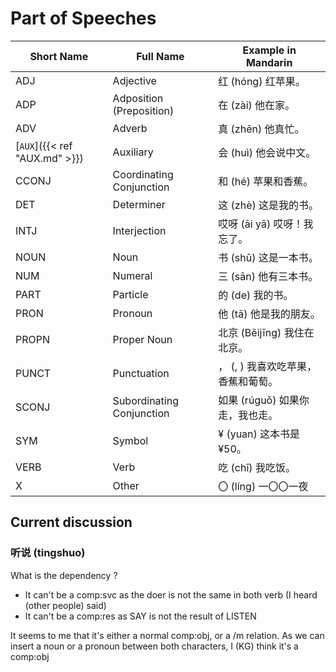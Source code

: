 # Part of Speeches

| Short Name                                       | Full Name   | Example in Mandarin                |
|--------------------------------------------------|-------------|-------------------------------------|
| ADJ                                              | Adjective                            | 红 (hóng) 红苹果。                  |
| ADP                                              | Adposition (Preposition)             | 在 (zài) 他在家。                   |
| ADV                                              | Adverb                               | 真 (zhēn) 他真忙。                  |
| [`AUX`]({{< ref "AUX.md" >}})   | Auxiliary                            | 会 (huì) 他会说中文。                |
| CCONJ                                            | Coordinating Conjunction             | 和 (hé) 苹果和香蕉。                 |
| DET                                              | Determiner                           | 这 (zhè) 这是我的书。                |
| INTJ                                             | Interjection                         | 哎呀 (āi yā) 哎呀！我忘了。           |
| NOUN                                             | Noun                                 | 书 (shū) 这是一本书。                |
| NUM                                              | Numeral                              | 三 (sān) 他有三本书。                |
| PART                                             | Particle                             | 的 (de) 我的书。                    |
| PRON                                             | Pronoun                              | 他 (tā) 他是我的朋友。               |
| PROPN                                            | Proper Noun                          | 北京 (Běijīng) 我住在北京。          |
| PUNCT                                            | Punctuation                          | ， (, ) 我喜欢吃苹果，香蕉和葡萄。     |
| SCONJ                                            | Subordinating Conjunction            | 如果 (rúguǒ) 如果你走，我也走。       |
| SYM                                              | Symbol                               | ¥ (yuan) 这本书是¥50。              |
| VERB                                             | Verb                                 | 吃 (chī) 我吃饭。                   |
| X                                                | Other                                | 〇 (líng) 一〇〇一夜                 |

## Current discussion
### 听说 (tingshuo) 
What is the dependency ?
- It can't be a comp:svc as the doer is not the same in both verb (I heard (other people) said)
- It can't be a comp:res as SAY is not the result of LISTEN

It seems to me that it's either a normal comp:obj, or a /m relation. As we can insert a noun or a pronoun between both characters, I (KG) think it's a comp:obj